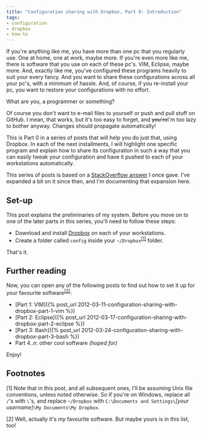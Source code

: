 ```yaml
---
title: "Configuration sharing with Dropbox, Part 0: Introduction"
tags:
- configuration
- dropbox
- how-to
---
```

If you're anything like me, you have more than one pc that you regularly use.
One at home, one at work, maybe more. If you're even more like me, there is
software that you use on each of these pc's. VIM, Eclipse, maybe more. And,
exactly like me, you've configured these programs heavily to suit your every
fancy. And you want to share these configurations across all your pc's, with a
minimum of hassle. And, of course, if you re-install your pc, you want to
restore your configurations with no effort.

What are you, a programmer or something?

Of course you don't want to e-mail files to yourself or push and pull stuff on
GitHub. I mean, that works, but it's too easy to forget, and <span
style="text-decoration: line-through;">you're</span>I'm too lazy to bother
anyway. Changes should propagate automatically!

This is Part 0 in a series of posts that will help you do just that, using
Dropbox. In each of the next installments, I will highlight one specific
program and explain how to share its configuration in such a way that you can
easily tweak your configuration and have it pushed to each of your workstations
automatically.

This series of posts is based on a [StackOverflow answer](http://stackoverflow.com/a/1184897/127863) I once gave. I've expanded a
bit on it since then, and I'm documenting that expansion here.

Set-up
------

This post explains the preliminaries of my system. Before you move on to one of
the later parts in this series, you'll need to follow these steps:

* Download and install [Dropbox](http://www.dropbox.com) on each of your
  workstations.
* Create a folder called `config` inside your
  `~/Dropbox`<sup>[[1]](#note1)</sup>
  folder.

That's it.

Further reading
---------------

Now, you can open any of the following posts to find out how to set it up for your favourite software<sup>[[2]](#note2)</sup>:

* [Part 1: VIM]({% post_url 2012-03-11-configuration-sharing-with-dropbox-part-1-vim %})
* [Part 2: Eclipse]({% post_url 2012-03-17-configuration-sharing-with-dropbox-part-2-eclipse %})
* [Part 3: Bash]({% post_url 2012-03-24-configuration-sharing-with-dropbox-part-3-bash %})
* Part 4.._n_: other cool software _(hoped for)_

Enjoy!

Footnotes
---------

<a name="note1"></a>[1] Note that in this post, and all subsequent ones, I'll be assuming Unix file conventions, unless noted otherwise. So if you're on Windows, replace all `/`'s with `\`'s, and replace `~/Dropbox` with `C:\Documents and Settings\`_[your username]_`\My Documents\My Dropbox`.

<a name="note2"></a>[2] Well, actually it's _my_ favourite software. But maybe yours is in this list, too!

